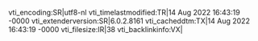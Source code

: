 vti_encoding:SR|utf8-nl
vti_timelastmodified:TR|14 Aug 2022 16:43:19 -0000
vti_extenderversion:SR|6.0.2.8161
vti_cacheddtm:TX|14 Aug 2022 16:43:19 -0000
vti_filesize:IR|38
vti_backlinkinfo:VX|
